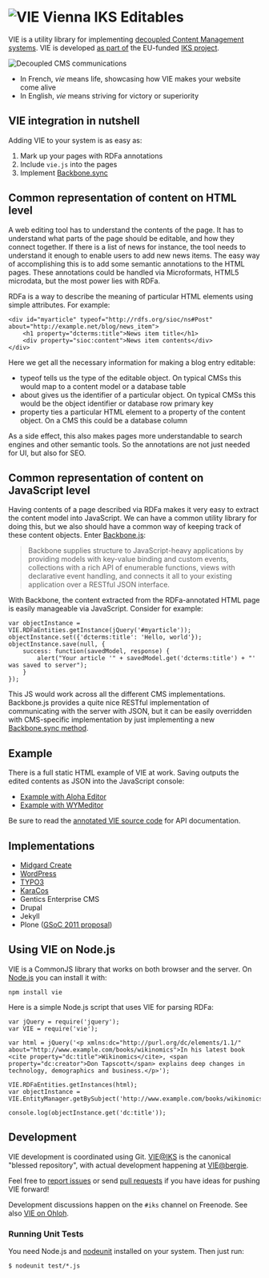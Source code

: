 ![VIE](https://github.com/bergie/VIE/raw/master/vie_logo_100.png) Vienna IKS Editables
====================

VIE is a utility library for implementing [decoupled Content Management systems](http://bergie.iki.fi/blog/decoupling_content_management/). VIE is developed [as part of](http://wiki.iks-project.eu/index.php/VIE) the EU-funded [IKS project](http://www.iks-project.eu/).

![Decoupled CMS communications](https://github.com/bergie/VIE/raw/master/cms-decoupled-communications.png)

* In French, _vie_ means life, showcasing how VIE makes your website come alive
* In English, _vie_ means striving for victory or superiority

## VIE integration in nutshell

Adding VIE to your system is as easy as:

1. Mark up your pages with RDFa annotations
2. Include `vie.js` into the pages
3. Implement [Backbone.sync](http://documentcloud.github.com/backbone/#Sync)

## Common representation of content on HTML level

A web editing tool has to understand the contents of the page. It has to understand what parts of the page should be editable, and how they connect together. If there is a list of news for instance, the tool needs to understand it enough to enable users to add new news items. The easy way of accomplishing this is to add some semantic annotations to the HTML pages. These annotations could be handled via Microformats, HTML5 microdata, but the most power lies with RDFa.

RDFa is a way to describe the meaning of particular HTML elements using simple attributes. For example:

    <div id="myarticle" typeof="http://rdfs.org/sioc/ns#Post" about="http://example.net/blog/news_item">
        <h1 property="dcterms:title">News item title</h1>
        <div property="sioc:content">News item contents</div>
    </div>

Here we get all the necessary information for making a blog entry editable:

* typeof tells us the type of the editable object. On typical CMSs this would map to a content model or a database table
* about gives us the identifier of a particular object. On typical CMSs this would be the object identifier or database row primary key
* property ties a particular HTML element to a property of the content object. On a CMS this could be a database column

As a side effect, this also makes pages more understandable to search engines and other semantic tools. So the annotations are not just needed for UI, but also for SEO.

## Common representation of content on JavaScript level

Having contents of a page described via RDFa makes it very easy to extract the content model into JavaScript. We can have a common utility library for doing this, but we also should have a common way of keeping track of these content objects. Enter [Backbone.js](http://documentcloud.github.com/backbone/):

> Backbone supplies structure to JavaScript-heavy applications by providing models with key-value binding and custom events, collections with a rich API of enumerable functions, views with declarative event handling, and connects it all to your existing application over a RESTful JSON interface.

With Backbone, the content extracted from the RDFa-annotated HTML page is easily manageable via JavaScript. Consider for example:

    var objectInstance = VIE.RDFaEntities.getInstance(jQuery('#myarticle'));
    objectInstance.set({'dcterms:title': 'Hello, world'});
    objectInstance.save(null, {
        success: function(savedModel, response) {
            alert("Your article '" + savedModel.get('dcterms:title') + "' was saved to server");
        }
    });

This JS would work across all the different CMS implementations. Backbone.js provides a quite nice RESTful implementation of communicating with the server with JSON, but it can be easily overridden with CMS-specific implementation by just implementing a new [Backbone.sync method](http://documentcloud.github.com/backbone/#Sync).

## Example

There is a full static HTML example of VIE at work. Saving outputs the edited contents as JSON into the JavaScript console:

* [Example with Aloha Editor](https://github.com/bergie/VIE/raw/master/example.html)
* [Example with WYMeditor](https://github.com/bergie/VIE/blob/wymeditor/example-wymeditor.html)

Be sure to read the [annotated VIE source code](http://bergie.github.com/VIE/) for API documentation.

## Implementations

* [Midgard Create](https://github.com/bergie/midgardmvc_ui_create)
* [WordPress](https://github.com/Jotschi/Aloha-Editor-Wordpress-Plugin)
* [TYPO3](http://git.typo3.org/TYPO3v5/Distributions/Base.git)
* [KaraCos](http://gitorious.org/karacos2-wsgi-web-applications-engine/karacos2-wsgi-web-applications-engine)
* Gentics Enterprise CMS
* Drupal
* Jekyll
* Plone ([GSoC 2011 proposal](http://www.google-melange.com/gsoc/proposal/review/google/gsoc2011/dalsh/1))

## Using VIE on Node.js

VIE is a CommonJS library that works on both browser and the server. On [Node.js](http://nodejs.org/) you can install it with:

    npm install vie

Here is a simple Node.js script that uses VIE for parsing RDFa:

    var jQuery = require('jquery');
    var VIE = require('vie');

    var html = jQuery('<p xmlns:dc="http://purl.org/dc/elements/1.1/" about="http://www.example.com/books/wikinomics">In his latest book <cite property="dc:title">Wikinomics</cite>, <span property="dc:creator">Don Tapscott</span> explains deep changes in technology, demographics and business.</p>');

    VIE.RDFaEntities.getInstances(html);
    var objectInstance = VIE.EntityManager.getBySubject('http://www.example.com/books/wikinomics');

    console.log(objectInstance.get('dc:title'));

## Development

VIE development is coordinated using Git. [VIE@IKS](https://github.com/IKS/VIE) is the canonical "blessed repository", with actual development happening at [VIE@bergie](https://github.com/bergie/VIE).

Feel free to [report issues](https://github.com/bergie/VIE/issues) or send [pull requests](http://help.github.com/pull-requests/) if you have ideas for pushing VIE forward!

Development discussions happen on the `#iks` channel on Freenode. See also [VIE on Ohloh](http://www.ohloh.net/p/vie).

### Running Unit Tests

You need Node.js and [nodeunit](https://github.com/caolan/nodeunit) installed on your system. Then just run:

    $ nodeunit test/*.js
